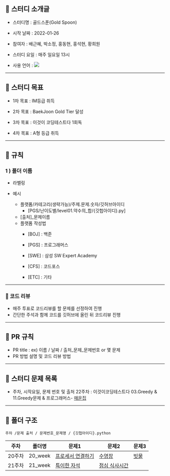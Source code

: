 ## 📌 스터디 소개글

- 스터디명 : 골드스푼(Gold Spoon)

- 시작 날짜 : 2022-01-26

- 참여자 : 배근혜, 박소정, 홍동현, 홍석현, 황희원

- 스터디 요일 : 매주 일요일 13시

- 사용 언어 : <img src="https://img.shields.io/badge/Python-3766AB?style=flat-square&logo=Python&logoColor=white"/>

  

---

## 📌 스터디 목표

- 1차 목표 : IM등급 취득

- 2차 목표 : BaekJoon Gold Tier 달성

- 3차 목표 : 이것이 코딩테스트다 1회독

- 4차 목표 : A형 등급 취득

  

---

## 📌 규칙

### 1 ) 폴더 이름

- 라벨링



- 예시
    - 플랫폼/카테고리(생략가능)/주제.문제.숫자/깃허브아이디
        - [PGS/난이도별/level01.약수의_합/{깃헙아이디}.py]
    - [출처]_문제이름
    * 플랫폼 작성법
        * [BOJ] : 백준
        
        * [PGS] : 프로그래머스
        
        * [SWE] : 삼성 SW Expert Academy
        
        * [CFS] : 코드포스
        
        * [ETC] : 기타
        
          
        

---


### 📌 코드 리뷰

- 매주 투표로 코드리뷰를 할 문제를 선정하여 진행
- 간단한 주석과 함께 코드를 깃허브에 올린 뒤 코드리뷰 진행



---


## 📌 PR 규칙

- PR title : ex) 이름 / 날짜 / 출처_문제_문제번호 or 몇 문제
- PR 방법 설명 및 코드 리뷰 방법
  



---

## 📌 스터디 문제 목록

- 주차, 시작요일, 문제 번호 및 출처
22주차 : 이것이코딩테스트다 03.Greedy & 11.Greedy문제 & 프로그래머스- [매운집](https://programmers.co.kr/learn/courses/30/lessons/42626)



---

## 📌 폴더 구조

```주차 /문제 출처 / 문제번호_문제명 / {깃헙아이디}.python```



| **주차** | **폴더명** | **문제1**                                               | **문제2**                                              | **문제3**                                     |
| -------- | ---------- | ------------------------------------------------------- | ------------------------------------------------------ | --------------------------------------------- |
| 20주차   | 20_week    | [프로세서 연결하기](https://swexpertacademy.com/main/code/problem/problemDetail.do?contestProbId=AV4suNtaXFEDFAUf)          | [수영장](https://swexpertacademy.com/main/code/problem/problemDetail.do?contestProbId=AV5PpFQaAQMDFAUq)        | [빗물](https://www.acmicpc.net/problem/14719) |
| 21주차   | 21_week    | [특이한 자석](https://swexpertacademy.com/main/code/problem/problemDetail.do?contestProbId=AWIeV9sKkcoDFAVH) | [점심 식사시간](https://swexpertacademy.com/main/learn/course/subjectDetail.do?subjectId=AV7Hys-6DToDFAXB) |                                               |
